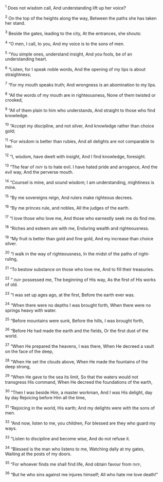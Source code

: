<sup>1</sup> Does not wisdom call, And understanding lift up her voice?

<sup>2</sup> On the top of the heights along the way, Between the paths she has taken her stand.

<sup>3</sup> Beside the gates, leading to the city, At the entrances, she shouts:

<sup>4</sup> “O men, I call, to you, And my voice is to the sons of men.

<sup>5</sup> “You simple ones, understand insight, And you fools, be of an understanding heart.

<sup>6</sup> “Listen, for I speak noble words, And the opening of my lips is about straightness;

<sup>7</sup> “For my mouth speaks truth; And wrongness is an abomination to my lips.

<sup>8</sup> “All the words of my mouth are in righteousness, None of them twisted or crooked,

<sup>9</sup> “All of them plain to him who understands, And straight to those who find knowledge.

<sup>10</sup> “Accept my discipline, and not silver, And knowledge rather than choice gold;

<sup>11</sup> “For wisdom is better than rubies, And all delights are not comparable to her.

<sup>12</sup> “I, wisdom, have dwelt with insight, And I find knowledge, foresight.

<sup>13</sup> “The fear of יהוה is to hate evil. I have hated pride and arrogance, And the evil way, And the perverse mouth.

<sup>14</sup> “Counsel is mine, and sound wisdom; I am understanding, mightiness is mine.

<sup>15</sup> “By me sovereigns reign, And rulers make righteous decrees.

<sup>16</sup> “By me princes rule, and nobles, All the judges of the earth.

<sup>17</sup> “I love those who love me, And those who earnestly seek me do find me.

<sup>18</sup> “Riches and esteem are with me, Enduring wealth and righteousness.

<sup>19</sup> “My fruit is better than gold and fine gold, And my increase than choice silver.

<sup>20</sup> “I walk in the way of righteousness, In the midst of the paths of right- ruling,

<sup>21</sup> “To bestow substance on those who love me, And to fill their treasuries.

<sup>22</sup> “ יהוה possessed me, The beginning of His way, As the first of His works of old.

<sup>23</sup> “I was set up ages ago, at the first, Before the earth ever was.

<sup>24</sup> “When there were no depths I was brought forth, When there were no springs heavy with water.

<sup>25</sup> “Before mountains were sunk, Before the hills, I was brought forth,

<sup>26</sup> “Before He had made the earth and the fields, Or the first dust of the world.

<sup>27</sup> “When He prepared the heavens, I was there, When He decreed a vault on the face of the deep,

<sup>28</sup> “When He set the clouds above, When He made the fountains of the deep strong,

<sup>29</sup> “When He gave to the sea its limit, So that the waters would not transgress His command, When He decreed the foundations of the earth,

<sup>30</sup> “Then I was beside Him, a master workman, And I was His delight, day by day Rejoicing before Him all the time,

<sup>31</sup> “Rejoicing in the world, His earth; And my delights were with the sons of men.

<sup>32</sup> “And now, listen to me, you children, For blessed are they who guard my ways.

<sup>33</sup> “Listen to discipline and become wise, And do not refuse it.

<sup>34</sup> “Blessed is the man who listens to me, Watching daily at my gates, Waiting at the posts of my doors.

<sup>35</sup> “For whoever finds me shall find life, And obtain favour from יהוה,

<sup>36</sup> “But he who sins against me injures himself; All who hate me love death!”

